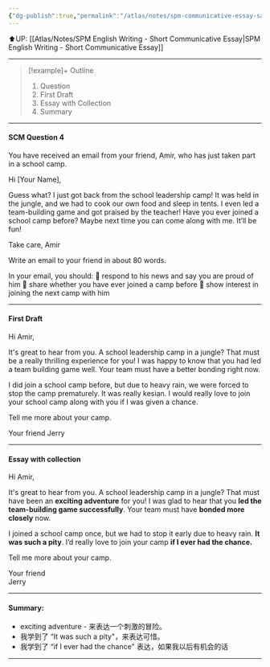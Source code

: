 ```yaml
---
{"dg-publish":true,"permalink":"/atlas/notes/spm-communicative-essay-sample-with-ai-evaluation/"}
---
```


⬆️UP: [[Atlas/Notes/SPM English Writing - Short Communicative Essay\|SPM English Writing - Short Communicative Essay]]

---

> [!example]+ Outline
> 1. Question
> 2. First Draft
> 3. Essay with Collection
> 4. Summary

---
#### SCM Question 4
You have received an email from your friend, Amir, who has just taken part in a school camp.

Hi [Your Name],

Guess what? I just got back from the school leadership camp! It was held in the jungle, and we had to cook our own food and sleep in tents. I even led a team-building game and got praised by the teacher!
Have you ever joined a school camp before? Maybe next time you can come along with me. It’ll be fun!

Take care,
Amir

Write an email to your friend in about 80 words.

In your email, you should:
 respond to his news and say you are proud of him
 share whether you have ever joined a camp before
 show interest in joining the next camp with him

---
#### First Draft

Hi Amir,

It's great to hear from you. A school leadership camp in a jungle? That must be a really thrilling experience for you! I was happy to know that you had led a team building game well. Your team must have a better bonding right now.

I did join a school camp before, but due to heavy rain, we were forced to stop the camp prematurely. It was really kesian. I would really love to join your school camp along with you if I was given a chance. 

Tell me more about your camp.

Your friend
Jerry

---

#### Essay  with collection
Hi Amir,

It's great to hear from you. A school leadership camp in a jungle? That must have been an **exciting adventure** for you! I was glad to hear that you **led the team-building game successfully**. Your team must have **bonded more closely** now. 

I joined a school camp once, but we had to stop it early due to heavy rain. **It was such a pity**. I’d really love to join your camp **if I ever had the chance.**

Tell me more about your camp.

Your friend  
Jerry

---

#### Summary:
- exciting adventure - 来表达一个刺激的冒险。
- 我学到了 “It was such a pity"，来表达可惜。
- 我学到了 “if I ever had the chance" 表达，如果我以后有机会的话

---

